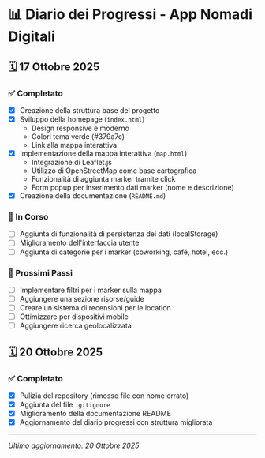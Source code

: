 # 📊 Diario dei Progressi - App Nomadi Digitali

## 🗓️ 17 Ottobre 2025

### ✅ Completato

- [x] Creazione della struttura base del progetto
- [x] Sviluppo della homepage (`index.html`)
  - Design responsive e moderno
  - Colori tema verde (#379a7c)
  - Link alla mappa interattiva
- [x] Implementazione della mappa interattiva (`map.html`)
  - Integrazione di Leaflet.js
  - Utilizzo di OpenStreetMap come base cartografica
  - Funzionalità di aggiunta marker tramite click
  - Form popup per inserimento dati marker (nome e descrizione)
- [x] Creazione della documentazione (`README.md`)

### 🔄 In Corso

- [ ] Aggiunta di funzionalità di persistenza dei dati (localStorage)
- [ ] Miglioramento dell'interfaccia utente
- [ ] Aggiunta di categorie per i marker (coworking, café, hotel, ecc.)

### 📝 Prossimi Passi

- [ ] Implementare filtri per i marker sulla mappa
- [ ] Aggiungere una sezione risorse/guide
- [ ] Creare un sistema di recensioni per le location
- [ ] Ottimizzare per dispositivi mobile
- [ ] Aggiungere ricerca geolocalizzata

## 🗓️ 20 Ottobre 2025

### ✅ Completato

- [x] Pulizia del repository (rimosso file con nome errato)
- [x] Aggiunta del file `.gitignore`
- [x] Miglioramento della documentazione README
- [x] Aggiornamento del diario progressi con struttura migliorata

---

*Ultimo aggiornamento: 20 Ottobre 2025*
